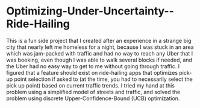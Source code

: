 # Optimizing-Under-Uncertainty--Ride-Hailing
This is a fun side project that I created after an experience in a strange big city that nearly left me homeless for a night, because I was stuck in an area which was jam-packed with traffic and had no way to reach any Uber that I was booking, even though I was able to walk several blocks if needed, and the Uber had no easy way to get to me without going through traffic. I figured that a feature should exist on ride-hailing apps that optimizes pick-up point selection if asked to (at the time, you had to necessarily select the pick up point) based on current traffic trends. I tried my hand at this problem using a simplified model of streets and traffic, and solved the problem using discrete Upper-Confidence-Bound (UCB) optimization.
